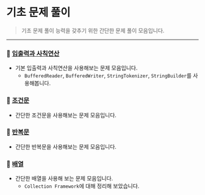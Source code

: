 # 기초 문제 풀이
> 기초 문제 풀이 능력을 갖추기 위한 간단한 문제 풀이 모음입니다.

***

### 📁 [입출력과 사칙연산](https://github.com/imgzon3/algorithm/tree/master/src/basic/io)

- 기본 입출력과 사칙연산을 사용해보는 문제 모음입니다.
  - ```BufferedReader```, ```BufferedWriter```, ```StringTokenizer```, ```StringBuilder```를 사용해봅니다.

### 📁 [조건문](https://github.com/imgzon3/algorithm/tree/master/src/basic/ifelse)
- 간단한 조건문을 사용해보는 문제 모음입니다.

### 📁 [반복문](https://github.com/imgzon3/algorithm/tree/master/src/basic/loop)
- 간단한 반복문을 사용해보는 문제 모음입니다.

### 📁 [배열](https://github.com/imgzon3/algorithm/tree/master/src/basic/array)
- 간단한 배열을 사용해 보는 문제 모음입니다.
  - ```Collection Framework```에 대해 정리해 보았습니다.
